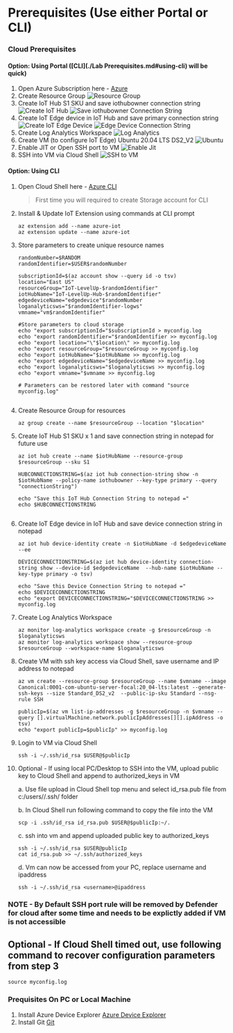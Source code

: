 # Prerequisites (Use either Portal or CLI)

### Cloud Prerequisites 
#### Option: Using Portal ([CLI](./Lab Prerequisites.md#using-cli) will be quick)
1. Open Azure Subscription here - [Azure](https://portal.azure.com)
2. Create Resource Group ![Resource Group](./images/Create%20resource%20group.jpg)
3. Create IoT Hub S1 SKU and save iothubowner connection string![Create IoT Hub](./images/create%20iothub.jpg) ![Save iothubowner Connection String](./images/iothub%20shared%20access%20policy.jpg)
4. Create IoT Edge device in IoT Hub and save primary connection string ![Create IoT Edge Device](./images/create%20edge%20device.jpg) ![Edge Device Connection String](./images/edge%20device%20connection%20string.jpg)
5. Create Log Analytics Workspace ![Log Analytics](./images/log%20analytics.jpg)
6. Create VM (to configure IoT Edge) Ubuntu 20.04 LTS DS2_V2 ![Ubuntu](./images/ubuntu.jpg)
7. Enable JIT or Open SSH port to VM ![Enable Jit](./images/jitconfiguration.jpg)
8. SSH into VM via Cloud Shell ![SSH to VM](./images/cloudshellSSHtoVM.jpg)

#### Option: Using CLI 
1. Open Cloud Shell here - [Azure CLI](https://shell.azure.com)
    >First time you will required to create Storage account for CLI
2. Install & Update IoT Extension using commands at CLI prompt
    ``` 
    az extension add --name azure-iot
    az extension update --name azure-iot 
    ```
3. Store parameters to create unique resource names
    ```
    randomNumber=$RANDOM
    randomIdentifier=$USER$randomNumber

    subscriptionId=$(az account show --query id -o tsv)
    location="East US" 
    resourceGroup="IoT-LevelUp-$randomIdentifier" 
    iotHubName="IoT-LevelUp-Hub-$randomIdentifier"
    edgedeviceName="edgedevice"$randomNumber
    loganalyticsws="$randomIdentifier-logws"
    vmname="vm$randomIdentifier"

    #Store parameters to cloud storage
    echo "export subscriptionId="$subscriptionId > myconfig.log
    echo "export randomIdentifier="$randomIdentifier >> myconfig.log
    echo "export location="\"$location\" >> myconfig.log
    echo "export resourceGroup="$resourceGroup >> myconfig.log
    echo "export iotHubName="$iotHubName >> myconfig.log
    echo "export edgedeviceName="$edgedeviceName >> myconfig.log
    echo "export loganalyticsws="$loganalyticsws >> myconfig.log
    echo "export vmname="$vmname >> myconfig.log

    # Parameters can be restored later with command "source myconfig.log"
    

4. Create Resource Group for resources
    ```
    az group create --name $resourceGroup --location "$location" 
    ```
5. Create IoT Hub S1 SKU x 1  and save connection string in notepad for future use
    ```
    az iot hub create --name $iotHubName --resource-group $resourceGroup --sku S1  

    HUBCONNECTIONSTRING=$(az iot hub connection-string show -n $iotHubName --policy-name iothubowner --key-type primary --query "connectionString") 

    echo "Save this IoT Hub Connection String to notepad ="
    echo $HUBCONNECTIONSTRING
    

    ```
6. Create IoT Edge device in IoT Hub and save device connection string in notepad 
    ```
    az iot hub device-identity create -n $iotHubName -d $edgedeviceName --ee

    DEVICECONNECTIONSTRING=$(az iot hub device-identity connection-string show --device-id $edgedeviceName  --hub-name $iotHubName --key-type primary -o tsv)

    echo "Save this Device Connection String to notepad ="
    echo $DEVICECONNECTIONSTRING
    echo "export DEVICECONNECTIONSTRING="$DEVICECONNECTIONSTRING >> myconfig.log

    ```

7. Create Log Analytics Workspace
    ```
    az monitor log-analytics workspace create -g $resourceGroup -n $loganalyticsws
    az monitor log-analytics workspace show --resource-group $resourceGroup --workspace-name $loganalyticsws

    ```
8. Create VM with ssh key access via Cloud Shell, save username and IP address to notepad
    ```
    az vm create --resource-group $resourceGroup --name $vmname --image Canonical:0001-com-ubuntu-server-focal:20_04-lts:latest --generate-ssh-keys --size Standard_DS2_v2  --public-ip-sku Standard --nsg-rule SSH

    publicIp=$(az vm list-ip-addresses -g $resourceGroup -n $vmname --query [].virtualMachine.network.publicIpAddresses[][].ipAddress -o tsv)
    echo "export publicIp=$publicIp" >> myconfig.log

    ```

9.  Login to VM via Cloud Shell
    ```
    ssh -i ~/.ssh/id_rsa $USER@$publicIp

    ```
10. Optional - If using local PC/Desktop to SSH into the VM, upload public key to Cloud Shell and  append to authorized_keys in VM
    
    a. Use file upload in Cloud Shell top menu and select id_rsa.pub file from c:/users/<username>/.ssh/ folder

    b. In Cloud Shell run following command to copy the file into the VM

        
        scp -i .ssh/id_rsa id_rsa.pub $USER@$publicIp:~/.

    c. ssh into vm and append uploaded public key to authorized_keys

        ssh -i ~/.ssh/id_rsa $USER@publicIp
        cat id_rsa.pub >> ~/.ssh/authorized_keys
    d. Vm can now be accessed from your PC, replace username and ipaddress

        ssh -i ~/.ssh/id_rsa <username>@ipaddress

### NOTE - By Default SSH port rule will be removed by Defender for cloud after some time and needs to be explictly added if VM is not accessible


## Optional - If Cloud Shell timed out, use following command to recover configuration parameters from step 3
```
source myconfig.log

```

### Prequisites On PC or Local Machine
1. Install Azure Device Explorer [Azure Device Explorer](https://github.com/Azure/azure-iot-explorer/releases/tag/v0.15.4)
2. Install Git [Git](https://git-scm.com/downloads)


